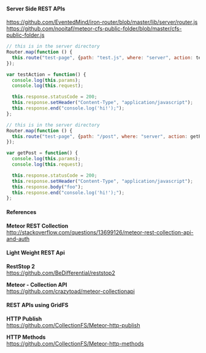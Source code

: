   

#### Server Side REST APIs

https://github.com/EventedMind/iron-router/blob/master/lib/server/router.js 
https://github.com/nooitaf/meteor-cfs-public-folder/blob/master/cfs-public-folder.js  


````js
// this is in the server directory
Router.map(function () {
  this.route("test-page", {path: "test.js", where: "server", action: testAction});
});

var testAction = function() {
  console.log(this.params);
  console.log(this.request);

  this.response.statusCode = 200;
  this.response.setHeader("Content-Type", "application/javascript");
  this.response.end("console.log('hi!');");
};
````

````js
// this is in the server directory
Router.map(function () {
  this.route("test-page", {path: "/post", where: "server", action: getPost});
});

var getPost = function() {
  console.log(this.params);
  console.log(this.request);

  this.response.statusCode = 200;
  this.response.setHeader("Content-Type", "application/javascript");
  this.response.body("foo");
  this.response.end("console.log('hi!');");
};
````



#### References  

**Meteor REST Collection**  
http://stackoverflow.com/questions/13699126/meteor-rest-collection-api-and-auth  



#### Light Weight REST Api

**RestStop 2**  
https://github.com/BeDifferential/reststop2  

**Meteor - Collection API**    
https://github.com/crazytoad/meteor-collectionapi  


#### REST APIs using GridFS

**HTTP Publish**  
https://github.com/CollectionFS/Meteor-http-publish  

**HTTP Methods**  
https://github.com/CollectionFS/Meteor-http-methods  
